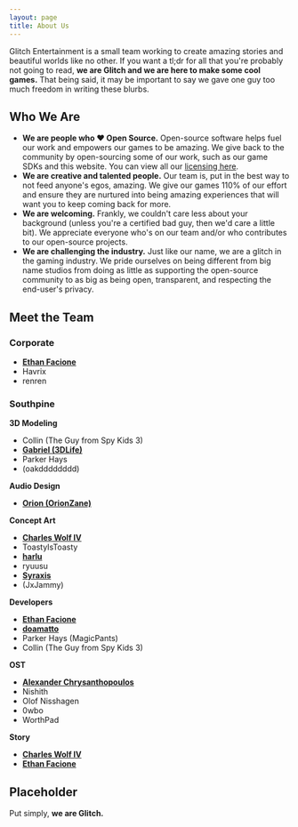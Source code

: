 ```yaml
---
layout: page
title: About Us
---
```


Glitch Entertainment is a small team working to create amazing stories and beautiful worlds like no other. If you want a tl;dr for all that you're probably not going to read, **we are Glitch and we are here to make some cool games.** That being said, it may be important to say we gave one guy too much freedom in writing these blurbs.

## Who We Are
- **We are people who ♥ Open Source.** Open-source software helps fuel our work and empowers our games to be amazing. We give back to the community by open-sourcing some of our work, such as our game SDKs and this website. You can view all our [licensing here](/licenses).
- **We are creative and talented people.** Our team is, put in the best way to not feed anyone's egos, amazing. We give our games 110% of our effort and ensure they are nurtured into being amazing experiences that will want you to keep coming back for more.
- **We are welcoming.** Frankly, we couldn't care less about your background (unless you're a certified bad guy, then we'd care a little bit). We appreciate everyone who's on our team and/or who contributes to our open-source projects.
- **We are challenging the industry.** Just like our name, we are a glitch in the gaming industry. We pride ourselves on being different from big name studios from doing as little as supporting the open-source community to as big as being open, transparent, and respecting the end-user's privacy.

## Meet the Team
### Corporate
- **[Ethan Facione]()**
- Havrix
- renren

### Southpine
**3D Modeling**
- Collin (The Guy from Spy Kids 3)
- **[Gabriel (3DLife)](https://twitter.com/3DLIFE_)**
- Parker Hays
- (oakdddddddd)

**Audio Design**
- **[Orion (OrionZane)](https://orionzaneaudio.wixsite.com/orionzaneaudio)**

**Concept Art**
- **[Charles Wolf IV](https://linktr.ee/charleswolf4)**
- ToastyIsToasty
- **[harlu](https://luanapastor.myportfolio.com/)**
- ryuusu
- **[Syraxis](https://syraxis.artstation.com)**
- (JxJammy)

**Developers**
- **[Ethan Facione]()**
- **[doamatto](https://doamatto.xyz)**
- Parker Hays (MagicPants)
- Collin (The Guy from Spy Kids 3)

**OST**
- **[Alexander Chrysanthopoulos](https://www.indiedb.com/members/alphaproductions)**
- Nishith
- Olof Nisshagen
- 0wbo
- WorthPad

**Story**
- **[Charles Wolf IV](https://linktr.ee/charleswolf4)**
- **[Ethan Facione]()**

## Placeholder

Put simply, **we are Glitch.**
